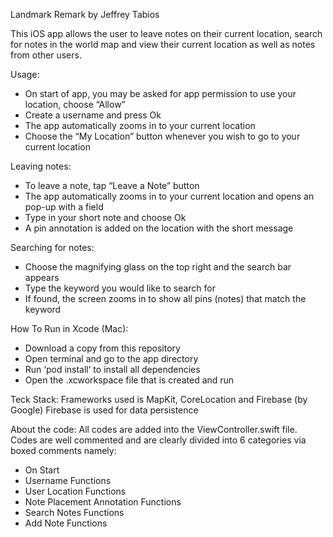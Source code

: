 Landmark Remark
by Jeffrey Tabios

This iOS app allows the user to leave notes on their current location, search for notes in the world map and view their current location as well as notes from other users. 

Usage:
- On start of app, you may be asked for app permission to use your location, choose “Allow”
- Create a username and press Ok
- The app automatically zooms in to your current location
- Choose the “My Location” button whenever you wish to go to your current location

Leaving notes:
- To leave a note, tap “Leave a Note” button
- The app automatically zooms in to your current location and opens an pop-up with a field
- Type in your short note and choose Ok
- A pin annotation is added on the location with the short message

Searching for notes:
- Choose the magnifying glass on the top right and the search bar appears
- Type the keyword you would like to search for
- If found, the screen zooms in to show all pins (notes) that match the keyword

How To Run in Xcode (Mac):
- Download a copy from this repository
- Open terminal and go to the app directory
- Run ‘pod install’ to install all dependencies
- Open the .xcworkspace file that is created and run

Teck Stack:
Frameworks used is MapKit, CoreLocation and Firebase (by Google)
Firebase is used for data persistence

About the code:
All codes are added into the ViewController.swift file.
Codes are well commented and are clearly divided into 6 categories via boxed comments namely:
- On Start
- Username Functions
- User Location Functions
- Note Placement Annotation Functions
- Search Notes Functions
- Add Note Functions

